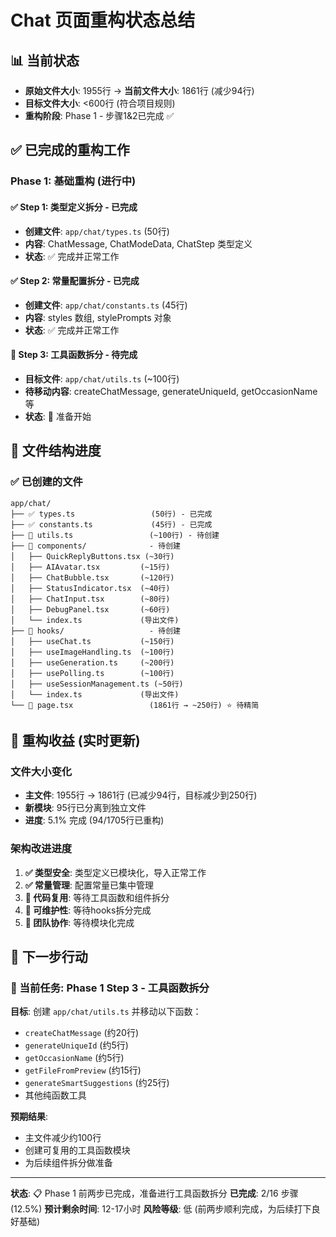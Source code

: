 # Chat 页面重构状态总结

## 📊 当前状态

- **原始文件大小**: 1955行 → **当前文件大小**: 1861行 (减少94行)
- **目标文件大小**: <600行 (符合项目规则)
- **重构阶段**: Phase 1 - 步骤1&2已完成 ✅

## ✅ 已完成的重构工作

### Phase 1: 基础重构 (进行中)

#### ✅ Step 1: 类型定义拆分 - 已完成

- **创建文件**: `app/chat/types.ts` (50行)
- **内容**: ChatMessage, ChatModeData, ChatStep 类型定义
- **状态**: ✅ 完成并正常工作

#### ✅ Step 2: 常量配置拆分 - 已完成

- **创建文件**: `app/chat/constants.ts` (45行)
- **内容**: styles 数组, stylePrompts 对象
- **状态**: ✅ 完成并正常工作

#### 🔄 Step 3: 工具函数拆分 - 待完成

- **目标文件**: `app/chat/utils.ts` (~100行)
- **待移动内容**: createChatMessage, generateUniqueId, getOccasionName 等
- **状态**: 🔄 准备开始

## 📁 文件结构进度

### ✅ 已创建的文件

```
app/chat/
├── ✅ types.ts                 (50行) - 已完成
├── ✅ constants.ts             (45行) - 已完成
├── 🔄 utils.ts                 (~100行) - 待创建
├── 🔄 components/              - 待创建
│   ├── QuickReplyButtons.tsx (~30行)
│   ├── AIAvatar.tsx         (~15行)
│   ├── ChatBubble.tsx       (~120行)
│   ├── StatusIndicator.tsx  (~40行)
│   ├── ChatInput.tsx        (~80行)
│   ├── DebugPanel.tsx       (~60行)
│   └── index.ts             (导出文件)
├── 🔄 hooks/                   - 待创建
│   ├── useChat.ts           (~150行)
│   ├── useImageHandling.ts  (~100行)
│   ├── useGeneration.ts     (~200行)
│   ├── usePolling.ts        (~100行)
│   ├── useSessionManagement.ts (~50行)
│   └── index.ts             (导出文件)
└── 🔄 page.tsx                 (1861行 → ~250行) ⭐ 待精简
```

## 🎯 重构收益 (实时更新)

### 文件大小变化

- **主文件**: 1955行 → 1861行 (已减少94行，目标减少到250行)
- **新模块**: 95行已分离到独立文件
- **进度**: 5.1% 完成 (94/1705行已重构)

### 架构改进进度

1. **✅ 类型安全**: 类型定义已模块化，导入正常工作
2. **✅ 常量管理**: 配置常量已集中管理
3. **🔄 代码复用**: 等待工具函数和组件拆分
4. **🔄 可维护性**: 等待hooks拆分完成
5. **🔄 团队协作**: 等待模块化完成

## 📝 下一步行动

### 🎯 当前任务: Phase 1 Step 3 - 工具函数拆分

**目标**: 创建 `app/chat/utils.ts` 并移动以下函数：

- `createChatMessage` (约20行)
- `generateUniqueId` (约5行)
- `getOccasionName` (约5行)
- `getFileFromPreview` (约15行)
- `generateSmartSuggestions` (约25行)
- 其他纯函数工具

**预期结果**:

- 主文件减少约100行
- 创建可复用的工具函数模块
- 为后续组件拆分做准备

---

**状态**: 📋 Phase 1 前两步已完成，准备进行工具函数拆分
**已完成**: 2/16 步骤 (12.5%)
**预计剩余时间**: 12-17小时
**风险等级**: 低 (前两步顺利完成，为后续打下良好基础)
